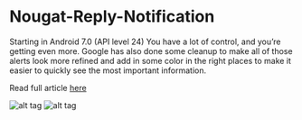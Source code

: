 # Nougat-Reply-Notification

Starting in Android 7.0 (API level 24) You have a lot of control, and you’re getting even more. Google has also done some cleanup to make all of those alerts look more refined and add in some color in the right places to make it easier to quickly see the most important information.

Read full article [here](https://shabbirdhangot.wordpress.com/2016/09/07/android-nougat-reply-notification-demo/)

![alt tag](https://shabbirdhangot.files.wordpress.com/2016/09/device-2016-09-06-200544.png?w=300) ![alt tag](https://shabbirdhangot.files.wordpress.com/2016/09/device-2016-09-06-200502.png?w=300)


